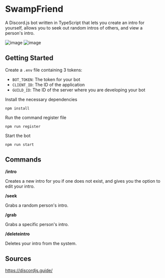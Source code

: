 # SwampFriend

A Discord.js bot written in TypeScript that lets you create an intro for yourself,
allows you to seek out random intros of others, and view a person's intro.

![image](https://user-images.githubusercontent.com/92892499/215334533-823f3721-95ab-458c-8884-78fb4b91d347.png)
![image](https://user-images.githubusercontent.com/92892499/215334551-32d81533-ee29-4457-af21-3dba116c377e.png)

## Getting Started

Create a `.env` file containing 3 tokens:

- `BOT_TOKEN`: The token for your bot
- `CLIENT_ID`: The ID of the application
- `GUILD_ID`: The ID of the server where you are developing your bot

Install the necessary dependencies
```
npm install
```

Run the command register file
```
npm run register
```

Start the bot
```
npm run start
```

## Commands

**/intro**

Creates a new intro for you if one does not exist, and gives you the option to edit your intro.

**/seek**

Grabs a random person's intro.

**/grab**

Grabs a specific person's intro.

**/deleteintro**

Deletes your intro from the system.

## Sources

https://discordjs.guide/
